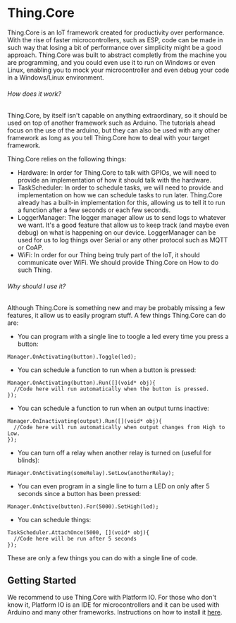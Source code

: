 # Thing.Core

Thing.Core is an IoT framework created for productivity over performance. With the rise of faster microcontrollers, such as ESP, code can be made in such way that losing a bit of performance over simplicity might be a good approach. Thing.Core was built to abstract completly from the machine you are programming, and you could even use it to run on Windows or even Linux, enabling you to mock your microcontroller and even debug your code in a Windows/Linux environment.

###### How does it work?
Thing.Core, by itself isn't capable on anything extraordinary, so it should be used on top of another framework such as Arduino. The tutorials ahead focus on the use of the arduino, but they can also be used with any other framework as long as you tell Thing.Core how to deal with your target framework.

Thing.Core relies on the following things:
  - Hardware: In order for Thing.Core to talk with GPIOs, we will need to provide an implementation of how it should talk with the hardware.
  - TaskScheduler: In order to schedule tasks, we will need to provide and implementation on how we can schedule tasks to run later. Thing.Core already has a built-in implementation for this, allowing us to tell it to run a function after a few seconds or each few seconds.
  - LoggerManager: The logger manager allow us to send logs to whatever we want. It's a good feature that allow us to keep track (and maybe even debug) on what is happening on our device. LoggerManager can be used for us to log things over Serial or any other protocol such as MQTT or CoAP.
  - WiFi: In order for our Thing being truly part of the IoT, it should communicate over WiFi. We should provide Thing.Core on How to do such Thing.
  
###### Why should I use it?
Although Thing.Core is something new and may be probably missing a few features, it allow us to easily program stuff. A few things Thing.Core can do are:
  - You can program with a single line to toogle a led every time you press a button:
  ```
  Manager.OnActivating(button).Toggle(led);
  ```
  - You can schedule a function to run when a button is pressed:
  ```
  Manager.OnActivating(button).Run([](void* obj){
    //Code here will run automatically when the button is pressed.
  });
  ```
  - You can schedule a function to run when an output turns inactive:
  ```
  Manager.OnInactivating(output).Run([](void* obj){
    //Code here will run automatically when output changes from High to Low.
  });
  ```
  - You can turn off a relay when another relay is turned on (useful for blinds):
  ```
  Manager.OnActivating(someRelay).SetLow(anotherRelay);
  ```
  - You can even program in a single line to turn a LED on only after 5 seconds since a button has been pressed:
  ```
  Manager.OnActive(button).For(5000).SetHigh(led);
  ```
  - You can schedule things:
  ```
  TaskScheduler.AttachOnce(5000, [](void* obj){
    //Code here will be run after 5 seconds
  });
  ```
  
These are only a few things you can do with a single line of code.

## Getting Started
We recommend to use Thing.Core with Platform IO. For those who don't know it, Platform IO is an IDE for microcontrollers and it can be used with Arduino and many other frameworks. Instructions on how to install it [here](https://docs.platformio.org/en/latest/ide/vscode.html#installation).
